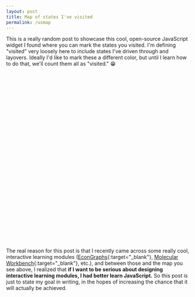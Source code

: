 ```yaml
---
layout: post
title: Map of states I've visited
permalink: /usmap
---
```


This is a really random post to showcase this cool, open-source JavaScript widget I found where you can mark the states you visited.
I'm defining "visited" very loosely here to include states I've driven through and layovers.
Ideally I'd like to mark these a different color, but until I learn how to do that, we'll count them all as "visited." 😁


<script src="https://www.amcharts.com/lib/3/ammap.js" type="text/javascript"></script>
<script src="https://www.amcharts.com/lib/3/maps/js/usaHigh.js" type="text/javascript"></script>
<script src="https://www.amcharts.com/lib/3/themes/light.js" type="text/javascript"></script>
<div id="mapdiv" style="width: 100%; height: 450px;"></div>
<script type="text/javascript">
var map = AmCharts.makeChart("mapdiv",{
type: "map",
theme: "light",
panEventsEnabled : true,
backgroundColor : "#535364",
backgroundAlpha : 1,
zoomControl: {
zoomControlEnabled : true
},
dataProvider : {
map : "usaHigh",
getAreasFromMap : true,
areas :
[
    {
        "id": "US-AR",
        "showAsSelected": true,
    },
    {
        "id": "US-AZ",
        "showAsSelected": true
    },
    {
        "id": "US-CA",
        "showAsSelected": true
    },
    {
        "id": "US-CO",
        "showAsSelected": true
    },
    {
        "id": "US-CT",
        "showAsSelected": true
    },
    {
        "id": "US-FL",
        "showAsSelected": true
    },
    {
        "id": "US-GA",
        "showAsSelected": true
    },
    {
        "id": "US-HI",
        "showAsSelected": true
    },
    {
        "id": "US-IA",
        "showAsSelected": true
    },
    {
        "id": "US-ID",
        "showAsSelected": true
    },
    {
        "id": "US-IL",
        "showAsSelected": true
    },
    {
        "id": "US-IN",
        "showAsSelected": true
    },
    {
        "id": "US-KY",
        "showAsSelected": true
    },
    {
        "id": "US-LA",
        "showAsSelected": true
    },
    {
        "id": "US-MA",
        "showAsSelected": true
    },
    {
        "id": "US-MD",
        "showAsSelected": true
    },
    {
        "id": "US-MI",
        "showAsSelected": true
    },
    {
        "id": "US-MN",
        "showAsSelected": true
    },
    {
        "id": "US-MO",
        "showAsSelected": true
    },
    {
        "id": "US-MS",
        "showAsSelected": true
    },
    {
        "id": "US-MT",
        "showAsSelected": true
    },
    {
        "id": "US-NJ",
        "showAsSelected": true
    },
    {
        "id": "US-NM",
        "showAsSelected": true
    },
    {
        "id": "US-NV",
        "showAsSelected": true
    },
    {
        "id": "US-NY",
        "showAsSelected": true
    },
    {
        "id": "US-OH",
        "showAsSelected": true
    },
    {
        "id": "US-OR",
        "showAsSelected": true
    },
    {
        "id": "US-PA",
        "showAsSelected": true
    },
    {
        "id": "US-RI",
        "showAsSelected": true
    },
    {
        "id": "US-TN",
        "showAsSelected": true
    },
    {
        "id": "US-TX",
        "showAsSelected": true
    },
    {
        "id": "US-UT",
        "showAsSelected": true
    },
    {
        "id": "US-WA",
        "showAsSelected": true
    },
    {
        "id": "US-WI",
        "showAsSelected": true
    },
    {
        "id": "US-WY",
        "showAsSelected": true
    }
]
},
areasSettings : {
autoZoom : true,
color : "#B4B4B7",
colorSolid : "#84ADE9",
selectedColor : "#84ADE9",
outlineColor : "#666666",
rollOverColor : "#9EC2F7",
rollOverOutlineColor : "#000000"
}
});
</script>

<br> 

The real reason for this post is that I recently came across some really cool, interactive learning modules ([EconGraphs](https://www.econgraphs.org/){:target="_blank"}, [Molecular Workbench](http://mw.concord.org/nextgen/){:target="_blank"}, etc.), and between those and the map you see above, I realized that **if I want to be serious about designing interactive learning modules, I had better learn JavaScript.** 
So this post is just to state my goal in writing, in the hopes of increasing the chance that it will actually be achieved.